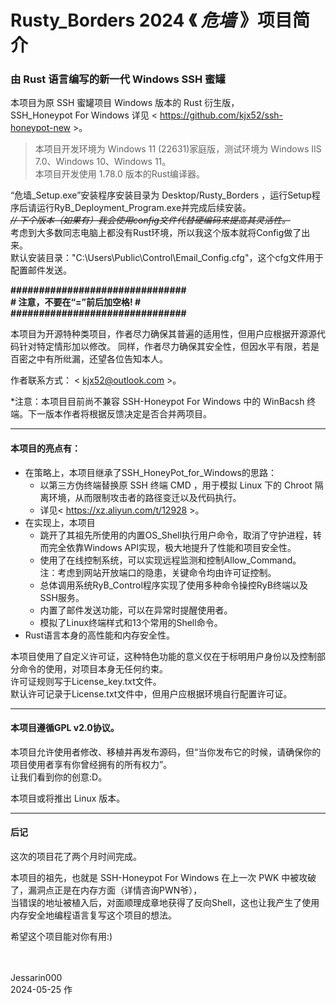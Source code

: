 # Rusty_Borders 2024 《 *危墙* 》项目简介
### 由 Rust 语言编写的新一代 Windows SSH 蜜罐 

本项目为原 SSH 蜜罐项目 Windows 版本的 Rust 衍生版，  
SSH_Honeypot For Windows 详见 < https://github.com/kjx52/ssh-honeypot-new >。  

> 本项目开发环境为 Windows 11 (22631)家庭版，测试环境为 Windows IIS 7.0、Windows 10、Windows 11。  
> 本项目开发使用 1.78.0 版本的Rust编译器。

“危墙_Setup.exe”安装程序安装目录为 Desktop/Rusty_Borders ，运行Setup程序后请运行RyB_Deployment_Program.exe并完成后续安装。  
~~*// 下个版本（如果有）我会使用config文件代替硬编码来提高其灵活性。*~~  
考虑到大多数同志电脑上都没有Rust环境，所以我这个版本就将Config做了出来。  
默认安装目录："C:\Users\Public\Control\Email_Config.cfg"，这个cfg文件用于配置邮件发送。  

__###############################__  
__# 注意，不要在“=”前后加空格! #__  
__###############################__

本项目为开源特种类项目，作者尽力确保其普遍的适用性，但用户应根据开源源代码针对特定情形加以修改。
同样，作者尽力确保其安全性，但因水平有限，若是百密之中有所纰漏，还望各位告知本人。

作者联系方式： < <u>kjx52@outlook.com</u> >。

*注意：本项目目前尚不兼容 SSH-Honeypot For Windows 中的 WinBacsh 终端。下一版本作者将根据反馈决定是否合并两项目。  

***

#### 本项目的亮点有：
* 在策略上，本项目继承了SSH_HoneyPot_for_Windows的思路：
  + 以第三方伪终端替换原 SSH 终端 CMD ，用于模拟 Linux 下的 Chroot 隔离环境，从而限制攻击者的路径变迁以及代码执行。
  + 详见< https://xz.aliyun.com/t/12928 >。
* 在实现上，本项目
  + 跳开了其祖先所使用的内置OS_Shell执行用户命令，取消了守护进程，转而完全依靠Windows API实现，极大地提升了性能和项目安全性。
  + 使用了在线控制系统，可以实现远程监测和控制Allow_Command。  
    注：考虑到网站开放端口的隐患，关键命令均由许可证控制。
  + 总体调用系统RyB_Control程序实现了使用多种命令操控RyB终端以及SSH服务。
  + 内置了邮件发送功能，可以在异常时提醒使用者。
  + 模拟了Linux终端样式和13个常用的Shell命令。
* Rust语言本身的高性能和内存安全性。

本项目使用了自定义许可证，这种特色功能的意义仅在于标明用户身份以及控制部分命令的使用，对项目本身无任何约束。  
许可证规则写于License_key.txt文件。  
默认许可记录于License.txt文件中，但用户应根据环境自行配置许可证。  

***

#### 本项目遵循GPL v2.0协议。  
本项目允许使用者修改、移植并再发布源码，但“当你发布它的时候，请确保你的项目使用者享有你曾经拥有的所有权力”。  
让我们看到你的创意:D。  
  
本项目或将推出 Linux 版本。  

***

#### 后记
这次的项目花了两个月时间完成。

本项目的祖先，也就是 SSH-Honeypot For Windows 在上一次 PWK 中被攻破了，漏洞点正是在内存方面（详情咨询PWN爷），  
当错误的地址被植入后，对面顺理成章地获得了反向Shell，这也让我产生了使用内存安全地编程语言复写这个项目的想法。

希望这个项目能对你有用:)
<br />
<br />
<br />
  
Jessarin000  
2024-05-25 作
